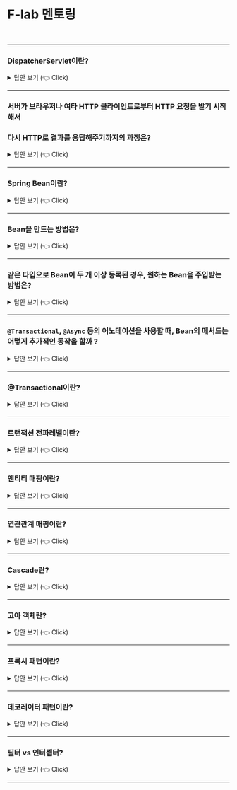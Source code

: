 # F-lab 멘토링
<br>

-----------------------

### DispatcherServlet이란?

<details>
   <summary> 답안 보기 (👈 Click)</summary>
<br />
[참고: 토비의 스프링 2권 p.357] 
+ 스프링의 웹 기술은 MVC 아키텍처를 근간으로 하고 있다.
  MVC는 프레젠테이션 계층의 구성요소를 정보를 담은 모델(M), 
  화면 출력 로직을 담은 뷰(V), 
  그리고 제어 로직을 담은 컨트롤러(C)로 분리하고,
  이 세 가지 요소가 서로 협력해서 하나의 웹 요청을 처리하고 응답을 만들어내는 구조다.

  MVC 아키텍처는 보통 프론트 컨트롤러 패턴과 함께 사용된다.
  프론트 컨트롤러 패턴은 중앙집중형 컨트롤러를 프레젠테이션 계층의 제일 앞에 둬서 
  서버로 들어오는 모든 요청을 먼저 받아서 처리하게 만든다.
  프론트 컨트롤러는 클라이언트가 보낸 요청을 받아서 공통적인 작업을 먼저 수행한 후에
  적절한 세부 컨트롤러로 작업을 위임해주고,
  클라이언트에게 보낼 뷰를 선택해서 최종 결과를 생성하는 등의 작업을 수행한다. 

  예외가 발생했을 때 이를 일관된 방식으로 처리하는 것도 프론트 컨트롤러의 역할이다.
  프론트 컨트롤러는 컨트롤러와 뷰, 그리고 그 사이에 주고받는 모델,
  세 가지를 이용해서 작업을 수행하는 게 일반적이다. 

  스프링이 제공하는 스프링 서블릿/MVC의 핵심은 DispatcherServlet이라는 프론트 컨트롤러다.
  이 DispatcherServlet은 MVC 아키텍처로 구성된 프레젠테이션 계층을 만들 수 있도록 설계뙤어 있다. 
  그림 3-1은 DispatcherServlet이 프론트 컨트롤러로 MVC 컴포넌트들과 동작하는 기본적인 구조를 보여준다.

  그림 3-1의 구성 요소와 작업 흐름, 각 단계에서 어떤 정보가 흘러가고 어떤 작업을 수행하는지
  명확히 이해하고 기억해둬야 한다. MVC의 각 요소와 프론트 컨트롤러가 어떻게 협력해서 일하는지를 
  잘 파악하고 있어야만 복잡한 웹 프레젠테이션 계층의 로직을 손쉽게 구현해낼 수 있기 때문이다. 
  
</details>


-----------------------

### 서버가 브라우저나 여타 HTTP 클라이언트로부터 HTTP 요청을 받기 시작해서
### 다시 HTTP로 결과를 응답해주기까지의 과정은?

<details>
   <summary> 답안 보기 (👈 Click)</summary>
<br />
[참고: 토비의 스프링 2권 p.357] 
+ 
   
</details>


-----------------------


### Spring Bean이란?

<details>
   <summary> 답안 보기 (👈 Click)</summary>
<br />
[참고: 토비의 스프링 p.101] 
+ 빈 또는 빈 오브젝트는 스프링이 IoC 방식으로 관리하는 오브젝트라는 뜻이다. 
  주의할 점은 스프링을 사용하는 애플리케이션에서 만들어지는 모든 오브젝트가 다 빈은 아니라는 사실이다.
  그 중에서 스프링이 직접 그 생성과 제어를 담당하는 오브젝트만을 빈이라고 부른다. 
  
</details>


-----------------------

### Bean을 만드는 방법은?

<details>
   <summary> 답안 보기 (👈 Click)</summary>
<br />
[참고: ] 
+ 개발자가 @Bean 어노테이션을 통해 직접 만드는 방법과 
  스프링 컨테이너가 @ComponentScan을 통해 만드는 방법이 있다. 
  
</details>

-----------------------
### 같은 타입으로 Bean이 두 개 이상 등록된 경우, 원하는 Bean을 주입받는 방법은?

<details>
   <summary> 답안 보기 (👈 Click)</summary>
<br />
[참고: 김영한 스프링 기본] 
+ @Autowired 필드 명 매칭
  @Qualifier -> @Qualifier끼리 매칭 -> 빈 이름 매칭
  @Primary 사용 
  이렇게 3가지 방법이 있다.
  
</details>

-----------------------

### `@Transactional`, `@Async` 등의 어노테이션을 사용할 때, Bean의 메서드는 어떻게 추가적인 동작을 할까 ?

<details>
   <summary> 답안 보기 (👈 Click)</summary>
<br />
[참고: ChatGPT ] 
+ @Transactional과 @Async는 Spring 프레임워크에서 제공하는 어노테이션으로, Bean의 메서드에 추가적인 동작을 할 수 있도록 도와줍니다.

@Transactional:
@Transactional 어노테이션은 메서드 실행을 트랜잭션 내에서 수행하도록 지정합니다. 이 어노테이션을 메서드에 추가하면, 메서드가 호출될 때 Spring은 자동으로 트랜잭션을 시작하고, 메서드가 정상적으로 실행되면 트랜잭션을 커밋(commit)하며, 예외가 발생하면 롤백(rollback)합니다. 따라서 메서드가 여러 개의 데이터베이스 작업 또는 다른 트랜잭션 작업을 수행해야 할 때 유용합니다. @Transactional은 메서드 레벨과 클래스 레벨에서 사용할 수 있습니다. 클래스 레벨에 사용할 경우 해당 클래스의 모든 메서드에 트랜잭션을 적용합니다.

@Async:
@Async 어노테이션은 메서드를 비동기적으로 실행하도록 지정합니다. 즉, 메서드를 호출하면 Spring은 해당 메서드를 별도의 스레드에서 실행하며, 호출자는 메서드의 완료를 기다리지 않고 다음 코드를 실행합니다. 이를 통해 비동기적인 작업을 처리할 수 있으며, 주로 시간이 오래 걸리는 작업이나 외부 서비스 호출 등에 유용합니다. 메서드가 void 형태이거나 Future<T>를 반환하는 경우 사용할 수 있습니다.

이러한 어노테이션을 사용하려면 Spring 애플리케이션에서 다음과 같은 설정이 필요합니다:

@Transactional:

Spring의 트랜잭션 매니저가 적절히 구성되어 있어야 합니다. 일반적으로 @EnableTransactionManagement 어노테이션을 구성 클래스에 추가하여 활성화합니다.
@Async:

Spring의 비동기 실행을 위해 @EnableAsync 어노테이션을 구성 클래스에 추가하여 활성화합니다. 또한, 비동기 작업을 처리할 ThreadPoolTaskExecutor 빈을 구성해야 합니다.
간단한 예시로 @Transactional과 @Async를 함께 사용하는 메서드를 보겠습니다:

java
Copy code
@Service
public class MyService {

    @Autowired
    private MyRepository myRepository;

    @Transactional
    public void doTransactionalMethod() {
        // 여러 데이터베이스 작업을 수행하는 메서드
        // 이 메서드가 예외를 발생시키면 트랜잭션이 롤백됩니다.
        // 그렇지 않으면 커밋됩니다.
    }

    @Async
    public void doAsyncMethod() {
        // 비동기적으로 실행되는 메서드
        // 메서드 호출자는 이 메서드의 실행을 기다리지 않고 다음 코드를 실행합니다.
    }
}
이렇게 하면 Spring은 doTransactionalMethod를 트랜잭션 내에서 실행하고, doAsyncMethod를 비동기적으로 실행합니다.
  
</details>

-----------------------



### @Transactional이란?

<details>
   <summary> 답안 보기 (👈 Click)</summary>
<br />
[참고: https://docs.spring.io/spring-framework/docs/current/javadoc-api/org/springframework/transaction/annotation/Transactional.html] 
+ 개별적인 메소드 혹은 클래스의 트랜잭션 특성을 나타냅니다.
  이것이 클래스 레벨에서 선언되면, 선언된 클래스의 모든 메소드와 서브 클래스에 기본적으로 적용됩니다.
  이것은 클래스 계층 구조의 위쪽, 즉 조상 클래스에는 적용되지 않습니다.
  상속받은 메소드는 서브 클래스 어노테이션에 참여하기 위해서는 지역적으로 재선언되어야 합니다. 
  
</details>


-----------------------

### 트랜잭션 전파레벨이란?

<details>
   <summary> 답안 보기 (👈 Click)</summary>
<br />
[참고: https://www.baeldung.com/spring-transactional-propagation-isolation] 
+ 전파레벨은 우리의 비즈니스 로직 트랜잭션의 경계를 정의합니다. 
  스프링은 우리의 전파레벨 세팅에 따라 트랜잭션을 시작하거나 멈춥니다. 
  스프링은 전파레벨에 따라 TransactionManager::getTransaction을 호출해서
  트랜잭션을 얻거나 생성합니다. 
  이것은 모든 타입의 TransactionManager에 대한 전파를 지원하지만,
  그 중에는 TransactionManager의 특정 구현에 의해서만 지원되는 것이 있습니다. 
  각각의 다른 Propagations와 각각이 어떻게 동작하는지 살펴봅시다.

  (1) Required 전파 레벨
  - Required는 기본 전파 레벨입니다. 스프링은 액티브 트랜잭션이 있는지 확인하고,
    아무것도 없다면, 새로운 것을 만듭니다.
    그렇지 않으면, 비즈니스 로직은 현재 액티브 트랜잭션에 종속됩니다.

  (2) Supports 전파 레벨
  - SUPPORTS는, 스프링이 먼저 액티브 트랜잭션이 있는지 확인하고,
    트랜잭션이 존재한다면, 존재하는 트랜잭션이 사용됩니다.
    트랜잭션이 없다면, 이것은 non-transactional로 실행됩니다.
    
  (3) Mandatory 전파 레벨
  - MANDATORY는, 스프링이 먼저 액티브 트랜잭션이 있는지 확인하고,
    트랜잭션이 존재한다면, 존재하는 트랜잭션이 사용됩니다.
    만약 트랜잭션이 없다면, 스프링은 Exception을 던집니다.
    
  (4) Never 전파 레벨
  - Never는, 스프링이 먼저 액티브 트랜잭션이 있는지 확인하고,
    트랜잭션이 존재한다면, 스프링은 Exception을 던집니다.

  (5) Not Supported 전파 레벨
  - Not Supported 전파 레벨은, 만약 현재 트랜잭션이 존재한다면,
    스프링이 그것을 멈추고, 비즈니스 로직이 트랜잭션 없이 실행됩니다.

  (6) Requires new 전파 레벨 
  - Required_new 전파 레벨은, 스프링은 현재 트랜잭션이 존재한다면 중지하고,
    새로운 것을 만듭니다. 
</details>


-----------------------

### 엔티티 매핑이란?

<details>
   <summary> 답안 보기 (👈 Click)</summary>
<br />
[참고: 자바 ORM 표준 JPA 프로그래밍 p.122] 
+ JPA를 사용하는데 가장 중요한 일은 엔티티와 테이블을 정확히 매핑하는 것입니다. 
  따라서 매핑 어노테이션을 숙지하고 사용해야 합니다. 
  JPA는 다양한 매핑 어노테이션을 지원하는데 크게 4가지로 분류할 수 있습니다. 
  오른쪽에는 대표 어노테이션들을 적어보았습니다. 

  (1) 객체와 테이블 매핑
  - @Entity, @Table
  (2) 기본 키 매핑
  - @Id
  (3) 필드와 컬럼 매핑
  - @Column  
  (4) 연관관계 매핑
  - @ManyToOne, @JoinColumn

(1) @Entity 
- JPA를 사용해서 테이블과 매핑할 클래스는 @Entity 어노테이션을 필수로 붙여야 합니다.
  @Entity가 붙은 클래스는 JPA가 관리하는 것으로, 엔티티라 부릅니다.

  @Entity 적용 시 주의사항은 다음과 같습니다.
  - 기본 생성자는 필수다(파라미터가 없는 public 또는 protected 생성자)
  - final 클래스, enum, interface, inner 클래스에는 사용할 수 없다
  - 저장할 필드에 final을 사용하면 안된다.
    
  JPA가 엔티티 객체를 생성할 때, 기본 생성자를 사용하므로 이 생성자는 반드시 있어야 한다
  자바는 생성자가 하나도 없으면 다음과 같은 기본 생성자를 자동으로 만든다.
  public Member(){} // 기본 생성자
  문제는 다음과 같이 생성자를 하나 이상 만들면 자바는 기본 생성자를 자동으로 만들지 않는다.
  이때는 기본 생성자를 직접 만들어야 한다.

(2) @Table
- @Table은 엔티티와 매핑할 테이블을 지정한다. 생략하면 매핑한 에닡티 이름을
  테이블 이름으로 사용한다.

(3) @Column
- @Column은 객체 필드를 테이블 칼럼에 매핑한다. 가장 많이 사용되고 기능도 많다.
  속성 중에 name, nullable이 주로 사용되고 나머지는 잘 사용되지 않는 편이다.
  
  
</details>


-----------------------

### 연관관계 매핑이란?

<details>
   <summary> 답안 보기 (👈 Click)</summary>
<br />
[참고: 자바 ORM 표준 JPA 프로그래밍 p.122] 
+ 엔티티들은 대부분 다른 엔티티와 연관관계가 있다. 
  예를 들어, 주문 엔티티는 어떤 상품을 주문했는지 알기 위해 상품 엔티티와 연관관계가 있고,
  상품 엔티티는 카테고리, 재고 등 또 다른 엔티티와 관계가 있다. 
  그런데 객체는 참조(주소)를 사용해서 관계를 맺고 테이블은 외래 키를 사용해서 관계를 맺는다. 
  이 둘은 완전히 다른 특징을 가진다. 
  객체 관계 매핑(ORM)에서 가장 어려운 부분이 바로 객체 연관관계와 테이블 연관관계를 매핑하는 일이다. 
  객체의 참조와 테이블의 외래 키를 매핑하는 것이 이 장의 목표다. 

  시작하기 전에 연관관계 매핑을 이해하기 위한 핵심 키워드를 정리해보았다. 
  진행하면서 하나씩 이해해보자. 
  (1) 방향
  - 단방향, 양방향이 있다. 예를 들어 회원과 팀이 관계가 있을 때, 회원 -> 팀 또는 팀 -> 회원 둘 중 한 쪽만 참조하는 것을
    단방향 관계라 하고, 회원 -> 팀, 팀 -> 회원 양쪽 모두 서로 참조하는 것을 양방향 관계라 한다.
    방향은 객체관계에만 존재하고, 테이블 관계는 항상 양방향이다. 

  (2) 다중성
  - 다대일(N:1), 일대다(1:N), 일대일(1:1), 다대다(N:M) 다중성이 있다.
    예를 들어, 회원과 팀이 있을 때 여러 회원은 한 팀에 속하므로 회원과 팀은 다대일 관계다. 
    반대로 한 팀에 여러 회원이 소속될 수 있으므로 팀과 회원은 일대다 관계다.

  (3) 연관관계의 주인
  - 객체를 양방향 연관관계로 만들면 연관관계의 주인을 정해야 한다. 
  
</details>


-----------------------

### Cascade란?

<details>
   <summary> 답안 보기 (👈 Click)</summary>
<br />
[참고: 자바 ORM 표준 JPA 프로그래밍  ] 
+ 특정 엔티티를 영속 상태로 만들 때, 연관된 엔티티도 함께 영속 상태로 만들고 싶으면,
  영속성 전이(transitive persistence) 기능을 사용하면 됩니다. 
  JPA는 CASCADE 옵션으로 영속성 전이를 제공합니다.
  쉽게 말해서 영속성 전이를 사용하면 부모 엔티티를 저장할 때, 자식 엔티티도 함께 저장할 수 있습니다. 

  예제 8.14의 부모 엔티티가 예제 8.15의 여러 자식 엔티티를 가지고 있습니다. 
  JPA에서 엔티티를 저장할 때 연관된 모든 엔티티는 영속 상태여야 합니다. 
  따라서 예제를 보면 부모 엔티티를 영속 상태로 만들고 자식 엔티티도 각각 영속 상태로 만듭니다.
  이럴 때, 영속성 전이를 사용하면 부모만 영속 상태로 만들면 연관된 자식까지 한 번에 영속 상태로 만들 수 있습니다. 

  1) 영속성 전이: 저장 
  영속성 전이를 활성화하는 CASCADE 옵션을 적용해보자. 
  부모를 영속화 할 때 연관된 자식들도 함께 영속화하라고 cascade = CascadeType.PERSIST 옵션을 설정했다.
  이 옵션을 적용하면 예제 8.17처럼 간편하게 부모와 자식 엔티티를 한 번에 영속화할 수 있다. 
  부모만 영속화하면 CascadeType.PERSIST로 설정한 자식 엔티티까지 함께 영속화해서 저장한다.
  데이터베이스에 입력된 데이터를 확인해보자. 

  SELECT * FROM CHILD

  이 코드의 쿼리 결과를 보면 데이터가 정상적으로 2건 입력된 것을 확인할 수 있다.
  쿼리 결과는 표 8.1과 같다. 
  영속성 전이는 연관관계를 매핑하는 것과는 아무 관련이 없다.
  단지 엔티티를 영속화할 때 연관된 엔티티도 같이 영속화하는 편리함을 제공할 뿐이다. 
  그래서 예제 8.17을 보면 양방향 연관관계를 추가한 다음 영속 상태로 만든 것을 확인할 수 있다. 

  2) 영속성 전이: 삭제 
  - 방금 저장한 부모와 자식 엔티티를 모두 제거하려면 다음 코드와 같이 각각의 엔티티를 하나씩 제거해야 한다. 
    영속성 전이는 엔티티를 삭제할 때도 사용할 수 있다.
    CascadeType.REMOVE로 설정하고 다음 코드처럼 부모 엔티티만 삭제하면 연관된 자식 엔티티도 함께 삭제된다.
     
    Parent findParent = em.find(PArent.class, 1L);
    em.remove(findParent);

    코드를 실행하면 DELETE SQL을 3번 실행하고 부모는 물론 연관된 자식도 모두 삭제한다. 
    삭제 순서는 외래 키 제약조건을 고려해서 자식을 먼저 삭제하고 부모를 삭제한다. 

    만약 CascadeType.REMOVE를 설정하지 않고 이 코드를 실행하면 어떻게 될까?
    그러면 부모 엔티티만 삭제된다. 하지만 데이터베이스의 부모 로우를 삭제하는 순간
    자식 테이블에 걸려 있는 외래 키 제약조건으로 인해,
    데이터베이스에서 외래 키 무결성 예외가 발생한다.

  3) CASCADE의 종류
  - 예제 8.18의 CascadeType 코드를 보면 다양한 옵션이 있는 것을 확인할 수 있다.
    public enum CascadeType{
       ALL,
       PERSIST,
       MERGE,
       REMOVE,
       REFRESH,
       DETACH
    }

  - 다음처럼 여러 속성을 같이 사용할 수 있다.
    cascade = {CascadeType.PERSIST, CascadeType.REMOVE}

    참고로 CascadeType.PERSIST, CascadeType.REMOVE는 em.persist(), em.remove()를 실행할 때,
    바로 전이가 발생하지 않고 플러시를 호출할 때 전이가 발생한다. 
</details>


-----------------------

### 고아 객체란?

<details>
   <summary> 답안 보기 (👈 Click)</summary>
<br />
[참고: 자바 ORM 표준 JPA 프로그래밍 p.311] 
+ JPA는 부모 엔티티와 연관관계가 끊어진 자식 엔티티를 자동으로 삭제하는 기능을 제공하는데,
  이것을 고아 객체(ORPHAN) 제거라 한다.
  이 기능을 사용해서 부모 엔티티의 컬렉션에서 자식 엔티티의 참조만 제거하면,
  자식 엔티티가 자동으로 삭제되도록 해보자. 

  ```
  @Entity
  public class Parent{

    @Id @GeneratedValue 
    private Long id;

    @OneToMany(mappedBy="parent", orphanRemoval=true)
    private List<Child> children = new ArrayList<Child>();

  ```

  예제 8.19를 보면 고아 객체 제거 기능을 활성화 하기 위해 컬렉션에 orphanRemoval=true를 설정하자.
  이제 컬렉션에서 제거한 엔티티는 자동으로 삭제된다. 
  다음 사용 코드를 보자. 
  Parent parent1 = em.find(Parent.class, id);
  parent1.getChildren().remove(0); // 자식 엔티티를 컬렉션에서 제거 

  실행 결과 SQL은 다음과 같다.
  DELETE FROM CHILD WHERE ID=?

  사용 코드를 보면 컬렉션에서 첫 번째 자식을 제거했다. 
  orphanRemoval=true 옵션으로 인해 컬렉션에서 엔티티를 제거하면 데이터베이스의 데이터도 삭제된다.
  고아 객체 제거 기능은 영속성 컨텍스트를 플러시할 때 적용되므로 플러시 시점에 DELETE SQL이 실행된다. 
  모든 자식 엔티티를 제거하려면 다음 코드처럼 컬렉션을 비우면 된다. 
  parent1.getChildren().clear(); 

  고아 객체를 정리해보자. 고아 객체 제거는 참조가 제거된 엔티티는 다른 곳에서 참조하지 않는 고아 객체로 보고 삭제하는 기능이다. 
  따라서 이 기능은 참조하는 곳이 하나일 때만 사용해야 한다.
  쉽게 이야기해서 특정 엔티티가 개인 소유하는 엔티티에만 이 기능을 적용해야 한다. 
  만약 삭제한 엔티티를 다른 곳에서도 참조한다면 문제가 발생할 수 있다.
  이런 이유로 orphanRemoval은 @OneToOne, @OneToMany에만 사용할 수 있다. 

  고아 객체 제거에는 기능이 하나 더 있는데 개념적으로 볼 때 부모를 제거하면 자식은 고아가 된다. 
  따라서 부모를 제거하면 자식도 같이 제거된다.
  이것은 CascadeType.REMOVE를 설정한 것과 같다. 
  
  
</details>


-----------------------

### 프록시 패턴이란?

<details>
   <summary> 답안 보기 (👈 Click)</summary>
<br />
[참고: 토비의 스프링 1권 p.429] 
+ 마치 자신이 클라이언트가 사용하려고 하는 실제 대상인 것처럼 위장해서 클라이언트의 요청을
  받아주는 것을 대리자, 대리인과 같은 역할을 한다고 해서 프록시(proxy)라고 부른다.
  그리고 프록시를 통해 최종적으로 요청을 위임받아 처리하는 실제 오브젝트를 타깃(target) 또는 실체라고 부른다. 
  
</details>


-----------------------

### 데코레이터 패턴이란?

<details>
   <summary> 답안 보기 (👈 Click)</summary>
<br />
[참고: 토비의 스프링 1권 p.429] 
+ 데코레이터 패턴은 타깃에 부가적인 기능을 런타임 시 다이내믹하게 부여해주기 위해 프록시를 사용하는 패턴을 말한다.
  다이내믹하게 기능을 부가한다는 의미는 컴파일 시점, 즉 코드상에서는 어떤 방법과 순서로 프록시와 타깃이 연결되어 사용되는지 정해져 있지 않다는 뜻이다.
  이 패턴의 이름이 데코레이터라고 불리는 이유는 마치 제품이나 케익 등을 여러 겹으로 포장하고 그 위에 장식을 붙이는 것처럼 실제 내용물은 동일하지만,
  부가적인 효과를 부여해줄 수 있기 때문이다. 
  따라서 데코레이터 패턴에서는 프록시가 꼭 한 개로 제한되지 않는다.
  프록시가 직접 타깃을 사용하도록 고정시킬 필요도 없다. 이를 위해 데코레이터 패턴에서는 같은 인터페이스를 구현한 타겟과 
  여러 개의 프록시를 사용할 수 있다. 프록시가 여러 개인만큼 순서를 정해서 단계적으로 위임하는 구조를 만들면 된다. 
</details>


-----------------------

### 필터 vs 인터셉터?

<details>
   <summary> 답안 보기 (👈 Click)</summary>
<br />
[참고: 토비의 스프링 1권 p.429] 
</details>


-----------------------

